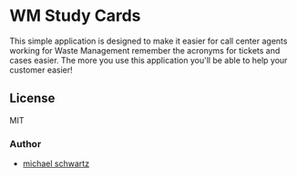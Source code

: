 WM Study Cards
===================

This simple application is designed to make it easier for call center agents working for Waste Management remember the acronyms for tickets and cases easier. The more you use this application you'll be able to help your customer easier!

License
-------------

MIT

### Author

- [michael schwartz](http://mikethedj4.github.io/)